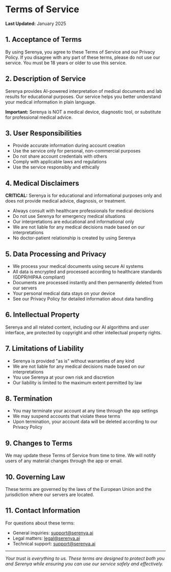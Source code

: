 # Terms of Service

**Last Updated:** January 2025

## 1. Acceptance of Terms

By using Serenya, you agree to these Terms of Service and our Privacy Policy. If you disagree with any part of these terms, please do not use our service. You must be 18 years or older to use this service.

## 2. Description of Service

Serenya provides AI-powered interpretation of medical documents and lab results for educational purposes. Our service helps you better understand your medical information in plain language.

**Important:** Serenya is NOT a medical device, diagnostic tool, or substitute for professional medical advice.

## 3. User Responsibilities

- Provide accurate information during account creation
- Use the service only for personal, non-commercial purposes  
- Do not share account credentials with others
- Comply with applicable laws and regulations
- Use the service responsibly and ethically

## 4. Medical Disclaimers

**CRITICAL:** Serenya is for educational and informational purposes only and does not provide medical advice, diagnosis, or treatment.

- Always consult with healthcare professionals for medical decisions
- Do not use Serenya for emergency medical situations
- Our interpretations are educational and informational only
- We are not liable for any medical decisions made based on our interpretations
- No doctor-patient relationship is created by using Serenya

## 5. Data Processing and Privacy

- We process your medical documents using secure AI systems
- All data is encrypted and processed according to healthcare standards (GDPR/HIPAA compliant)
- Documents are processed instantly and then permanently deleted from our servers
- Your personal medical data stays on your device
- See our Privacy Policy for detailed information about data handling

## 6. Intellectual Property

Serenya and all related content, including our AI algorithms and user interface, are protected by copyright and other intellectual property rights.

## 7. Limitations of Liability

- Serenya is provided "as is" without warranties of any kind
- We are not liable for any medical decisions made based on our interpretations
- You use Serenya at your own risk and discretion
- Our liability is limited to the maximum extent permitted by law

## 8. Termination

- You may terminate your account at any time through the app settings
- We may suspend accounts that violate these terms
- Upon termination, your account data will be deleted according to our Privacy Policy

## 9. Changes to Terms

We may update these Terms of Service from time to time. We will notify users of any material changes through the app or email.

## 10. Governing Law

These terms are governed by the laws of the European Union and the jurisdiction where our servers are located.

## 11. Contact Information

For questions about these terms:
- General inquiries: support@serenya.ai  
- Legal matters: legal@serenya.ai
- Technical support: support@serenya.ai

---

*Your trust is everything to us. These terms are designed to protect both you and Serenya while ensuring you can use our service safely and effectively.*
